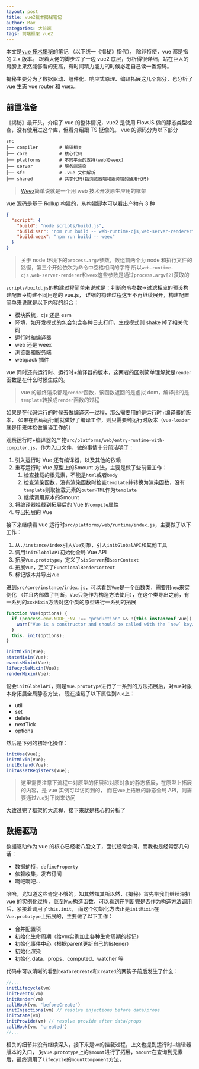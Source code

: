 ```yaml
---
layout: post
title: vue2技术揭秘笔记
author: Max
categories: 大前端
tags: 前端框架 vue2
---
```


本文是[vue 技术揭秘](https://ustbhuangyi.github.io/vue-analysis/v2/prepare/)的笔记
（以下统一《揭秘》指代）， 除非特使，vue 都是指的 2.x 版本。
跟着大佬的脚步过了一边 vue2 底层，分析得很详细，站在巨人的肩膀上果然能够看的更高，有时间精力能力的时候必定自己读一番源码。

揭秘主要分为了数据驱动、组件化、响应式原理、编译拓展这几个部分，也分析了 vue 生态 vue router 和 vuex。

## 前置准备

《揭秘》最开头，介绍了 vue 的整体情况，vue2 是使用 FlowJS 做的静态类型检查，没有使用过这个库，但看介绍跟 TS 挺像的。
vue 的源码分为以下部分

```
src
├── compiler        # 编译相关
├── core            # 核心代码
├── platforms       # 不同平台的支持(web和weex)
├── server          # 服务端渲染
├── sfc             # .vue 文件解析
├── shared          # 共享代码(指浏览器端和服务端的通用代码)
```

> [Weex](https://doc.weex.io/zh/)简单说就是一个用 web 技术开发原生应用的框架

vue 源码是基于 Rollup 构建的，从构建脚本可以看出产物有 3 种

```json
{
  "script": {
    "build": "node scripts/build.js",
    "build:ssr": "npm run build -- web-runtime-cjs,web-server-renderer",
    "build:weex": "npm run build -- weex"
  }
}
```

> 关于 node 环境下的`process.argv`参数，数组前两个为 node 和执行文件的路径，第三个开始依次为命令中空格相间的字符
> 所以`web-runtime-cjs,web-server-renderer`和`weex`这些参数是通过`process.argv[2]`获取的

`scripts/build.js`的构建过程简单来说就是：判断命令参数->过滤相应的预设构建配置->构建不同用途的 vue.js，
详细的构建过程这里不再继续展开，构建配置简单来说就是以下内容的组合：

- 模块系统，cjs 还是 esm
- 环境，如开发模式的包会包含各种日志打印，生成模式则 shake 掉了相关代码
- 运行时和编译器
- web 还是 weex
- 浏览器和服务端
- webpack 插件

vue 同时还有运行时、运行时+编译器的版本，这两者的区别简单理解就是`render`函数是在什么时候生成的。

> vue 的最终渲染都是`render`函数，该函数返回的是虚拟 dom，编译指的是`template`转换成`render`函数的过程

如果是在代码运行的时候去做编译这一过程，那么需要用的是运行时+编译器的版本，
如果在代码运行前就做好了编译工作，则只需要纯运行时版本（`vue-loader`就是用来体检做编译工作的）

观察运行时+编译器的产物`src/platforms/web/entry-runtime-with-compiler.js`，作为入口文件，做的事情十分简洁明了：

1. 引入运行时 Vue 还有编译器，以及其他的依赖
2. 重写运行时 Vue 原型上的$mount 方法，主要是做了些前置工作：
   1. 检查挂载的根元素，不能是`html`或者`body`
   2. 检查渲染函数，没有渲染函数时检查`template`并转换为渲染函数，没有`template`则取挂载元素的`outerHTML`作为`template`
   3. 继续调用原本的$mount
3. 将编译器挂载到拓展后的 Vue 的`compile`属性
4. 导出拓展的 Vue

接下来继续看 vue 运行时`src/platforms/web/runtime/index.js`，主要做了以下工作：

1. 从`./instance/index`引入`Vue`对象，引入`initGlobalAPI`和其他工具
2. 调用`initGlobalAPI`初始化全局 Vue API
3. 拓展`Vue.prototype`，定义了`$isServer`和`$ssrContext`
4. 拓展`Vue`，定义了`FunctionalRenderContext`
5. 标记版本并导出`Vue`

进到`src/core/instance/index.js`，可以看到`Vue`是一个函数类，需要用`new`来实例化
（并且内部做了判断，`Vue`只能作为构造方法使用），在这个类导出之前，有一系列的`xxxMixin`方法对这个类的原型进行一系列的拓展

```javascript
function Vue(options) {
  if (process.env.NODE_ENV !== "production" && !(this instanceof Vue)) {
    warn("Vue is a constructor and should be called with the `new` keyword");
  }
  this._init(options);
}

initMixin(Vue);
stateMixin(Vue);
eventsMixin(Vue);
lifecycleMixin(Vue);
renderMixin(Vue);
```

说会`initGlobalAPI`，则是`Vue.prototype`进行了一系列的方法拓展后，对`Vue`对象本身拓展全局静态方法，
现在挂载了以下属性到`Vue`上：

- util
- set
- delete
- nextTick
- options

然后是下列的初始化操作：

```javascript
initUse(Vue);
initMixin(Vue);
initExtend(Vue);
initAssetRegisters(Vue);
```

> 这里需要注意下流程中对原型的拓展和对原对象的静态拓展，在原型上拓展的内容，是 vue 实例可以访问到的，
> 而在`Vue`上拓展的静态全局 API，则需要通过`Vue`对下岗来访问

大致过完了框架的大流程，接下来就是核心的分析了

## 数据驱动

数据驱动作为 vue 的核心已经老八股文了，面试经常会问，而我也是经常那几句话：

- 数据劫持，`defineProperty`
- 依赖收集，发布订阅
- 啊吧啊吧...

哈哈，光知道这些肯定不够的，知其然知其所以然，《揭秘》首先带我们继续深扒 vue 的实例化过程，
回到`Vue`构造函数，可以看到在判断完是否作为构造方法调用后，紧接着调用了`this.init`，
而这个初始化方法正是`initMixin`在`Vue.prototype`上拓展的，主要做了以下工作：

- 合并配置项
- 初始化生命周期（给vm实例加上各种生命周期的标记）
- 初始化事件中心（根据parent更新自己的listener）
- 初始化渲染
- 初始化 data、props、computed、watcher 等

代码中可以清晰的看到`beaforeCreate`和`created`的两钩子前后发生了什么：
```javascript
//...
initLifecycle(vm)
initEvents(vm)
initRender(vm)
callHook(vm, 'beforeCreate')
initInjections(vm) // resolve injections before data/props
initState(vm)
initProvide(vm) // resolve provide after data/props
callHook(vm, 'created')
//...
```

相关的细节并没有继续深入，接下来是`vm`的挂载过程，上文也提到运行时+编辑器版本的入口，
对`Vue.prototype`上的`$mount`进行了拓展，`$mount`在查询到元素后，最终调用了`lifecycle`的`mountComponent`方法，

